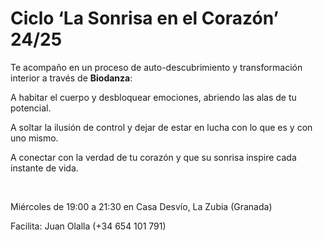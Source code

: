 # Ciclo ‘La Sonrisa en el Corazón’ 24/25

Te acompaño en un proceso de auto-descubrimiento y transformación interior a través de __Biodanza__:

A habitar el cuerpo y desbloquear emociones, abriendo las alas de tu potencial.

A soltar la ilusión de control y dejar de estar en lucha con lo que es y con uno mismo.

A conectar con la verdad de tu corazón y que su sonrisa inspire cada instante de vida.

<br>

Miércoles de 19:00 a 21:30 en Casa Desvío, La Zubia (Granada)

Facilita: Juan Olalla (+34 654 101 791)
